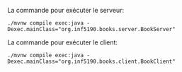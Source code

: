 La commande pour exécuter le serveur:
```
./mvnw compile exec:java -Dexec.mainClass="org.inf5190.books.server.BookServer"
```

La commande pour exécuter le client:
```
./mvnw compile exec:java -Dexec.mainClass="org.inf5190.books.client.BookClient"
```
